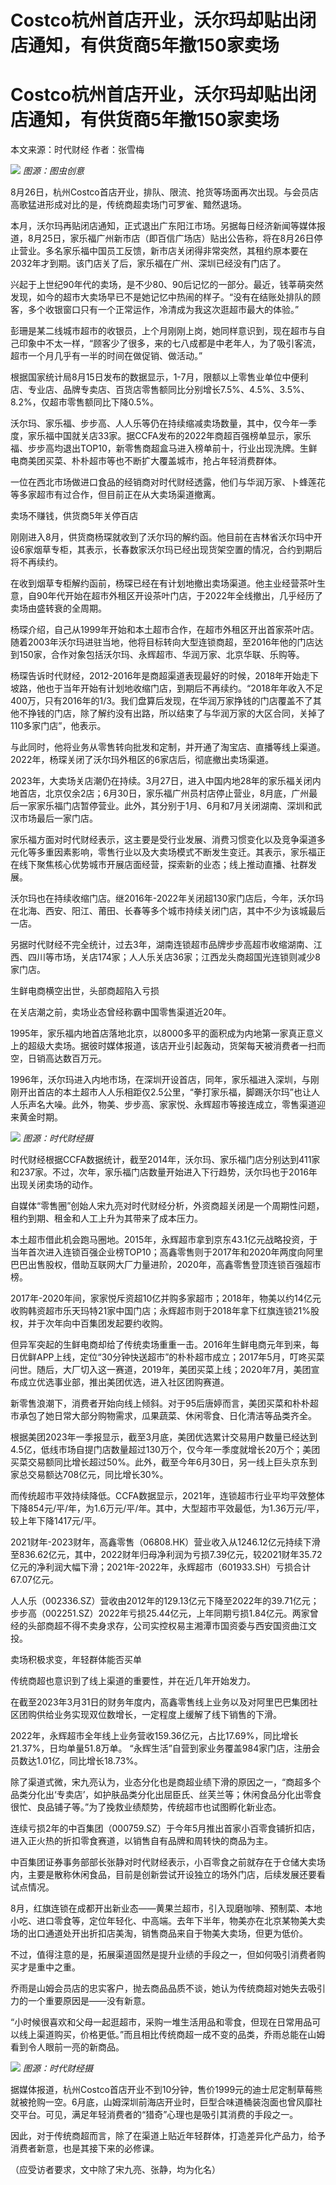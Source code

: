 # Costco杭州首店开业，沃尔玛却贴出闭店通知，有供货商5年撤150家卖场

# Costco杭州首店开业，沃尔玛却贴出闭店通知，有供货商5年撤150家卖场

本文来源：时代财经 作者：张雪梅

![](https://inews.gtimg.com/om_bt/Outn21Yq50jXwmIorYCVOEMLcwDtlGvCUuvvLOxu_KeVQAA/1000)
_图源：图虫创意_

8月26日，杭州Costco首店开业，排队、限流、抢货等场面再次出现。与会员店高歌猛进形成对比的是，传统商超卖场门可罗雀、黯然退场。

本月，沃尔玛再贴闭店通知，正式退出广东阳江市场。另据每日经济新闻等媒体报道，8月25日，家乐福广州新市店（即百信广场店）贴出公告称，将在8月26日停止营业。多名家乐福中国员工反馈，新市店关闭得非常突然，其租约原本要在2032年才到期。该门店关了后，家乐福在广州、深圳已经没有门店了。

兴起于上世纪90年代的卖场，是不少80、90后记忆的一部分。最近，钱莘萌突然发现，如今的超市大卖场早已不是她记忆中热闹的样子。“没有在结账处排队的顾客，多个收银窗口只有一个正常运作，冷清成为我这次逛超市最大的体验。”

彭珊是某二线城市超市的收银员，上个月刚刚上岗，她同样意识到，现在超市与自己印象中不太一样，“顾客少了很多，来的七八成都是中老年人，为了吸引客流，超市一个月几乎有一半的时间在做促销、做活动。”

根据国家统计局8月15日发布的数据显示，1-7月，限额以上零售业单位中便利店、专业店、品牌专卖店、百货店零售额同比分别增长7.5%、4.5%、3.5%、8.2%，仅超市零售额同比下降0.5%。

沃尔玛、家乐福、步步高、人人乐等仍在持续缩减卖场数量，其中，仅今年一季度，家乐福中国就关店33家。据CCFA发布的2022年商超百强榜单显示，家乐福、步步高均退出TOP10，新零售商超盒马进入榜单前十，行业出现洗牌。生鲜电商美团买菜、朴朴超市等也不断扩大覆盖城市，抢占年轻消费群体。

一位在西北市场做进口食品的经销商对时代财经透露，他们与华润万家、卜蜂莲花等多家超市有过合作，但目前正在从大卖场渠道撤离。

卖场不赚钱，供货商5年关停百店

刚刚进入8月，供货商杨琛就收到了沃尔玛的解约函。他目前在吉林省沃尔玛中开设6家烟草专柜，其表示，长春数家沃尔玛已经出现货架空置的情况，合约到期后将不再续约。

在收到烟草专柜解约函前，杨琛已经在有计划地撤出卖场渠道。他主业经营茶叶生意，自90年代开始在超市外租区开设茶叶门店，于2022年全线撤出，几乎经历了卖场由盛转衰的全周期。

杨琛介绍，自己从1999年开始和本土超市合作，在超市外租区开出首家茶叶店。随着2003年沃尔玛进驻当地，他将目标转向大型连锁商超，至2016年他的门店达到150家，合作对象包括沃尔玛、永辉超市、华润万家、北京华联、乐购等。

杨琛告诉时代财经，2012-2016年是商超渠道表现最好的时候，2018年开始走下坡路，他也于当年开始有计划地收缩门店，到期后不再续约。“2018年年收入不足400万，只有2016年的1/3。我们盘算后发现，在华润万家挣钱的门店覆盖不了其他不挣钱的门店，除了解约没有出路，所以结束了与华润万家的大区合同，关掉了110多家门店”，他表示。

与此同时，他将业务从零售转向批发和定制，并开通了淘宝店、直播等线上渠道。2022年，杨琛关闭了沃尔玛外租区的6家店后，彻底撤出卖场渠道。

2023年，大卖场关店潮仍在持续。3月27日，进入中国内地28年的家乐福关闭内地首店，北京仅余2店；6月30日，家乐福广州员村店停止营业，8月底，广州最后一家家乐福门店暂停营业。此外，其分别于1月、6月和7月关闭湖南、深圳和武汉市场最后一家门店。

家乐福方面对时代财经表示，这主要是受行业发展、消费习惯变化以及竞争渠道多元化等多重因素影响，零售行业以及大卖场模式不断发生变迁。其表示，家乐福正在线下聚焦核心优势城市开展店面经营，探索新的业态；线上推动直播、社群发展。

沃尔玛也在持续收缩门店。继2016年-2022年关闭超130家门店后，今年，沃尔玛在北海、西安、阳江、莆田、长春等多个城市持续关闭门店，其中不少为该城最后一店。

另据时代财经不完全统计，过去3年，湖南连锁超市品牌步步高超市收缩湖南、江西、四川等市场，关店174家；人人乐关店36家；江西龙头商超国光连锁则减少8家门店。

生鲜电商横空出世，头部商超陷入亏损

在关店潮之前，卖场业态曾经称霸中国零售渠道近20年。

1995年，家乐福内地首店落地北京，以8000多平的面积成为内地第一家真正意义上的超级大卖场。据彼时媒体报道，该店开业引起轰动，货架每天被消费者一扫而空，日销高达数百万元。

1996年，沃尔玛进入内地市场，在深圳开设首店，同年，家乐福进入深圳，与刚刚开出首店的本土超市人人乐相距仅2.5公里，“拳打家乐福，脚踢沃尔玛”也让人人乐声名大噪。此外，物美、步步高、家家悦、永辉超市等接连成立，零售渠道迎来黄金时期。

![](https://inews.gtimg.com/om_bt/OieF3M_gPJ3hCAyCpX0HhUUgVjlwWofiyrhQaXc7Fdwn4AA/1000)
_图源：时代财经摄_

时代财经根据CCFA数据统计，截至2014年，沃尔玛、家乐福门店分别达到411家和237家。不过，次年，家乐福门店数量开始进入下行趋势，沃尔玛也于2016年出现关闭卖场的动作。

自媒体“零售圈”创始人宋九亮对时代财经分析，外资商超关闭是一个周期性问题，租约到期、租金和人工上升为其带来了成本压力。

本土超市借此机会跑马圈地。2015年，永辉超市拿到京东43.1亿元战略投资，于当年首次进入连锁百强企业榜TOP10；高鑫零售则于2017年和2020年两度向阿里巴巴出售股权，借助互联网大厂力量进阶，2020年，高鑫零售登顶连锁百强超市榜。

2017年-2020年间，家家悦斥资超10亿并购多家超市；2018年，物美以约14亿元收购韩资超市乐天玛特21家中国门店；永辉超市则于2018年拿下红旗连锁21%股权，并于次年向中百集团发起要约收购。

但异军突起的生鲜电商却给了传统卖场重重一击。2016年生鲜电商元年到来，每日优鲜APP上线，定位“30分钟快送超市”的朴朴超市成立；2017年5月，叮咚买菜问世。随后，大厂切入这一赛道，2019年，美团买菜上线；2020年7月，美团宣布成立优选事业部，推出美团优选，进入社区团购赛道。

新零售浪潮下，消费者开始向线上倾斜。对于95后唐婷而言，美团买菜和朴朴超市承包了她日常大部分购物需求，瓜果蔬菜、休闲零食、日化清洁等品类齐全。

根据美团2023年一季报显示，截至3月底，美团优选累计交易用户数量已经达到4.5亿，低线市场自提门店数量超过130万个，仅今年一季度就增长20万个；美团买菜交易额同比增长超过50%。此外，截至今年6月30日，另一线上巨头京东到家总交易额达708亿元，同比增长30%。

而传统超市平效持续降低。CCFA数据显示，2021年，连锁超市行业平均平效整体下降854元/平/年，为1.6万元/平/年。其中，大型超市平效最低，为1.36万元/平，较上年下降1417元/平。

2021财年-2023财年，高鑫零售（06808.HK）营业收入从1246.12亿元持续下滑至836.62亿元，其中，2022财年归母净利润为亏损7.39亿元，较2021财年35.72亿元的净利润大幅下滑；2021年-2022年，永辉超市（601933.SH）亏损合计67.07亿元。

人人乐（002336.SZ）营收由2012年的129.13亿元下降至2022年的39.71亿元；步步高（002251.SZ）2022年亏损25.44亿元，上年同期亏损1.84亿元。两家曾经的头部商超不得不卖身求存，公司实控权易主湘潭市国资委与西安国资曲江文投。

卖场积极求变，年轻群体能否买单

传统商超也意识到了线上渠道的重要性，并在近几年开始发力。

在截至2023年3月31日的财务年度内，高鑫零售线上业务以及对阿里巴巴集团社区团购供给业务实现双位数增长，一定程度上缓解了线下销售的下滑。

2022年，永辉超市全年线上业务营收159.36亿元，占比17.69%，同比增长21.37%，日均单量51.8万单。
“永辉生活”自营到家业务覆盖984家门店，注册会员数达1.01亿，同比增长18.73%。

除了渠道式微，宋九亮认为，业态分化也是商超业绩下滑的原因之一，“商超多个品类分化出‘专卖店’，如护肤品类分化出屈臣氏、丝芙兰等；休闲食品分化出零食很忙、良品铺子等。”为了挽救业绩颓势，传统超市也试图孵化新业态。

连续亏损2年的中百集团（000759.SZ）于今年5月推出首家小百零食铺折扣店，进入正火热的折扣零食赛道，以销售自有品牌和周转快的商品为主。

中百集团证券事务部部长张静对时代财经表示，小百零食之前就存在于仓储大卖场内，主要是散称休闲食品，目前是创新尝试开设独立的场外门店，后续发展还要看试点情况。

8月，红旗连锁在成都开出新业态——黄果兰超市，引入现磨咖啡、预制菜、本地小吃、进口零食等，定位年轻化、中高端。去年下半年，物美亦在北京某物美大卖场的出口通道处开出折扣店美淘，销售商品来自于物美大卖场，但更为低价。

不过，值得注意的是，拓展渠道固然是提升业绩的手段之一，但如何吸引消费者购买才是重中之重。

乔雨是山姆会员店的忠实客户，抛去商品品质不谈，她认为传统商超对她失去吸引力的一个重要原因是——没有新意。

“小时候很喜欢和父母一起逛超市，采购一堆生活用品和零食，但现在日常用品可以线上渠道购买，价格更低。”而且相比传统商超一成不变的品类，乔雨总能在山姆看到令人眼前一亮的新商品。

![](https://inews.gtimg.com/om_bt/O7DwruFCParP3JdwZoilWSI7OZ4oqMyMjTgMrmAWBcGUwAA/1000)
_图源：时代财经摄_

据媒体报道，杭州Costco首店开业不到10分钟，售价1999元的迪士尼定制草莓熊就被抢购一空。6月底，山姆深圳前海店开业时，巨型合味道桶装泡面也曾风靡社交平台。可见，满足年轻消费者的“猎奇”心理也是吸引其消费的手段之一。

因此，对于传统商超而言，除了在渠道上贴近年轻群体，打造差异化产品力，给予消费者新意，也是其接下来的必修课。

（应受访者要求，文中除了宋九亮、张静，均为化名）

